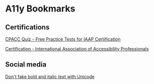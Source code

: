 # A11y Bookmarks

## Certifications
[CPACC Quiz - Free Practice Tests for IAAP Certification](https://a11yconsultant.com/)

[Certification - International Association of Accessibility Professionals](https://www.accessibilityassociation.org/s/certification)

## Social media
[Don't fake bold and italic text with Unicode](https://axbom.com/dont-fake-bold-and-italic-text-with-unicode/)
